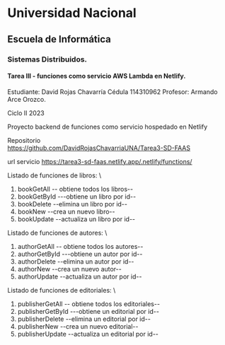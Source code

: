 # Universidad Nacional 
## Escuela de Informática 
### Sistemas Distribuidos.

#### Tarea III - funciones como servicio AWS Lambda en Netlify.

Estudiante: 
David Rojas Chavarría
Cédula
114310962
Profesor:
Armando Arce Orozco.

Ciclo II 2023

Proyecto backend de funciones como servicio hospedado en Netlify

Repositorio \
	https://github.com/DavidRojasChavarriaUNA/Tarea3-SD-FAAS

url servicio
	https://tarea3-sd-faas.netlify.app/.netlify/functions/

Listado de funciones de libros: \
1. bookGetAll -- obtiene todos los libros-- 
2. bookGetById ---obtiene un libro por id--
3. bookDelete --elimina un libro por id--
4. bookNew --crea un nuevo libro--
5. bookUpdate --actualiza un libro por id--
   
Listado de funciones de autores: \
1. authorGetAll -- obtiene todos los autores-- 
2. authorGetById ---obtiene un autor por id--
3. authorDelete --elimina un autor por id--
4. authorNew --crea un nuevo autor--
5. authorUpdate --actualiza un autor por id--
   
Listado de funciones de editoriales: \
1. publisherGetAll -- obtiene todos los editoriales-- 
2. publisherGetById ---obtiene un editorial por id--
3. publisherDelete --elimina un editorial por id--
4. publisherNew --crea un nuevo editorial--
5. publisherUpdate --actualiza un editorial por id--
   